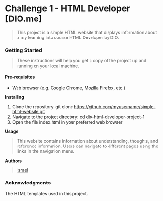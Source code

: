# Challenge 1 - HTML Developer [DIO.me]
> This project is a simple HTML website that displays information about a my learning into course HTML Developer by DIO.

### Getting Started
> These instructions will help you get a copy of the project up and running on your local machine.

#### Pre-requisites
- Web browser (e.g. Google Chrome, Mozilla Firefox, etc.)

**Installing**
1. Clone the repository: git clone https://github.com/myusername/simple-html-website.git
1. Navigate to the project directory: cd dio-html-developer-project-1
1. Open the file index.html in your preferred web browser

**Usage**
> This website contains information about understanding, thoughts, and reference information. Users can navigate to different pages using the links in the navigation menu.

**Authors**
> [Israel](https://github.dev/ribeiroroqueisrael/)

### Acknowledgments
The HTML templates used in this project.
